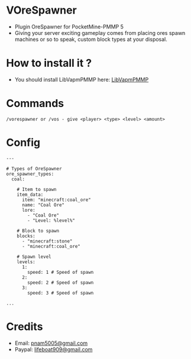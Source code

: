 # VOreSpawner
- Plugin OreSpawner for PocketMine-PMMP 5
- Giving your server exciting gameplay comes from placing ores spawn machines or so to speak, custom block types at your disposal.

# How to install it ?
- You should install LibVapmPMMP here: [LibVapmPMMP](https://poggit.pmmp.io/ci/VennDev/LibVapmPMMP/LibVapmPMMP)

# Commands
```
/vorespawner or /vos - give <player> <type> <level> <amount>
```

# Config
```config
---

# Types of OreSpawner
ore_spawner_types:
  coal:

    # Item to spawn
    item_data:
      item: "minecraft:coal_ore"
      name: "Coal Ore"
      lore:
        - "Coal Ore"
        - "Level: %level%"

    # Block to spawn
    blocks:
      - "minecraft:stone"
      - "minecraft:coal_ore"

    # Spawn level
    levels:
      1:
        speed: 1 # Speed of spawn
      2:
        speed: 2 # Speed of spawn
      3:
        speed: 3 # Speed of spawn

...
```

# Credits
- Email: pnam5005@gmail.com
- Paypal: lifeboat909@gmail.com
